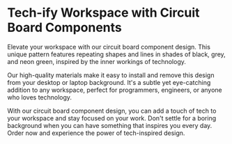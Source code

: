 <!--font:Montserrat-->

# Tech-ify Workspace with Circuit Board Components

Elevate your workspace with our circuit board component design. This unique pattern features repeating shapes and lines in shades of black, grey, and neon green, inspired by the inner workings of technology.

Our high-quality materials make it easy to install and remove this design from your desktop or laptop background. It's a subtle yet eye-catching addition to any workspace, perfect for programmers, engineers, or anyone who loves technology.

With our circuit board component design, you can add a touch of tech to your workspace and stay focused on your work. Don't settle for a boring background when you can have something that inspires you every day. Order now and experience the power of tech-inspired design.

<!--

Write me markdown content of website with wallpaper:

"A wallpaper with a repeating pattern of circuit board components, in shades of black, grey, and neon green."

The header of the page should not be copy of the text but rather a real content of the website which is using this wallpaper.


---


# Tech-inspired Wallpaper for Your Desktop

Add a touch of tech to your workspace with our circuit board wallpaper. This unique design features repeating patterns of circuit board components in shades of black, grey, and neon green. Whether you're a programmer, engineer, or just a fan of technology, this wallpaper is sure to inspire creativity and productivity.

Our wallpaper is made from high-quality materials that are easy to install and remove. It's perfect for adding a pop of color and personality to your desktop or laptop background. Plus, it's a great conversation starter for anyone who sees it!

Order now and elevate your workspace with our tech-inspired wallpaper.


---


Heading should not include word "wallpaper". The website should not be about the wallpaper itself, wallpaper is just a related background, rewrite whole content.


---


# Elevate Your Tech Workspace with Circuit Board Components

If you're looking to add a touch of tech to your workspace, our circuit board component design is the perfect solution. This unique pattern features repeating shapes and lines inspired by the inner workings of technology. The shades of black, grey, and neon green create a modern and sleek look that's sure to inspire creativity and productivity.

Our high-quality materials make it easy to install and remove this design from your desktop or laptop background. It's a subtle yet eye-catching addition to any workspace, and a great conversation starter for anyone who sees it.

Whether you're a programmer, engineer, or just a fan of technology, our circuit board component design will elevate your workspace and help you stay focused on your work. Order now and experience the power of tech-inspired design.


---


Heading is too long, rewrite whole content.


---


# Elevate Your Workspace with Tech-Inspired Design

Looking to add a touch of tech to your workspace? Our circuit board component design is the perfect solution. Inspired by the inner workings of technology, this unique pattern features repeating shapes and lines in shades of black, grey, and neon green.

Our high-quality materials make it easy to install and remove this design from your desktop or laptop background. It's a subtle yet eye-catching addition to any workspace, and a great conversation starter for anyone who sees it.

Whether you're a programmer, engineer, or just a fan of technology, our circuit board component design will elevate your workspace and help you stay focused on your work. So why settle for a boring background when you can have something that inspires you every day? Order now and experience the power of tech-inspired design.


---


Heading is too long, rewrite whole content.


---


# Add a Tech Touch to Your Workspace with Circuit Board Components

Elevate your workspace with our circuit board component design. This unique pattern features repeating shapes and lines in shades of black, grey, and neon green, inspired by the inner workings of technology.

Our high-quality materials make it easy to install and remove this design from your desktop or laptop background. It's a subtle yet eye-catching addition to any workspace, perfect for programmers, engineers, or anyone who loves technology.

With our circuit board component design, you can add a touch of tech to your workspace and stay focused on your work. Don't settle for a boring background when you can have something that inspires you every day. Order now and experience the power of tech-inspired design.


---


Write me a Google font which is best fitting for the website.

Pick from the list:
- Lato
- Dancing Script
- Exo 2
- IBM Plex Sans
- Roboto
- Montserrat
- Open Sans
- Great Vibes
- Futura
- Orbitron
- Raleway
- Poppins
- Playfair Display
- Alegreya
- Barlow Condensed
- Inter
- Lobster


Write just the font name nothing else.


---


Montserrat

-->
